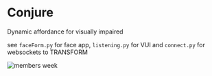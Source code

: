 # Conjure

Dynamic affordance for visually impaired

see `faceForm.py` for face app, `listening.py` for VUI and `connect.py` for websockets to TRANSFORM

![members week](https://raw.githubusercontent.com/WoodburyShortridge/Conjure/master/img/conjure.jpg "demo of webcam tracking facial features and displaying on transform")